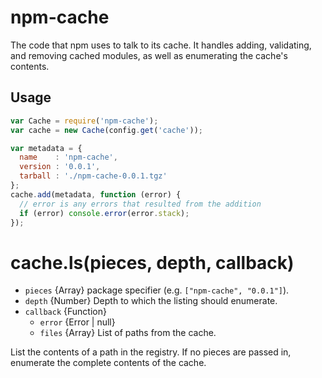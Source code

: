 # npm-cache

The code that npm uses to talk to its cache. It handles adding, validating, and
removing cached modules, as well as enumerating the cache's contents.

## Usage

```javascript
var Cache = require('npm-cache');
var cache = new Cache(config.get('cache'));

var metadata = {
  name    : 'npm-cache',
  version : '0.0.1',
  tarball : './npm-cache-0.0.1.tgz'
};
cache.add(metadata, function (error) {
  // error is any errors that resulted from the addition
  if (error) console.error(error.stack);
});
```

# cache.ls(pieces, depth, callback)

* `pieces` {Array} package specifier (e.g. `["npm-cache", "0.0.1"]`).
* `depth` {Number} Depth to which the listing should enumerate.
* `callback` {Function}
  * `error` {Error | null}
  * `files` {Array} List of paths from the cache.

List the contents of a path in the registry. If no pieces are passed in,
enumerate the complete contents of the cache.
